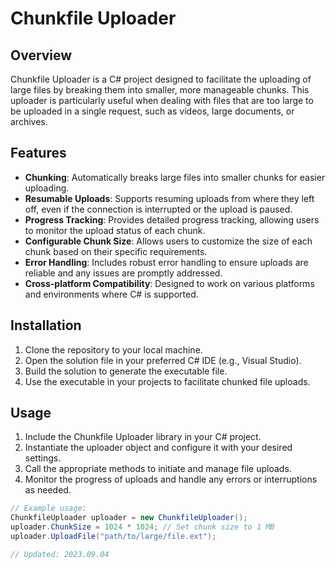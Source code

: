 # Chunkfile Uploader

## Overview
Chunkfile Uploader is a C# project designed to facilitate the uploading of large files by breaking them into smaller, more manageable chunks. This uploader is particularly useful when dealing with files that are too large to be uploaded in a single request, such as videos, large documents, or archives.

## Features
- **Chunking**: Automatically breaks large files into smaller chunks for easier uploading.
- **Resumable Uploads**: Supports resuming uploads from where they left off, even if the connection is interrupted or the upload is paused.
- **Progress Tracking**: Provides detailed progress tracking, allowing users to monitor the upload status of each chunk.
- **Configurable Chunk Size**: Allows users to customize the size of each chunk based on their specific requirements.
- **Error Handling**: Includes robust error handling to ensure uploads are reliable and any issues are promptly addressed.
- **Cross-platform Compatibility**: Designed to work on various platforms and environments where C# is supported.

## Installation
1. Clone the repository to your local machine.
2. Open the solution file in your preferred C# IDE (e.g., Visual Studio).
3. Build the solution to generate the executable file.
4. Use the executable in your projects to facilitate chunked file uploads.

## Usage
1. Include the Chunkfile Uploader library in your C# project.
2. Instantiate the uploader object and configure it with your desired settings.
3. Call the appropriate methods to initiate and manage file uploads.
4. Monitor the progress of uploads and handle any errors or interruptions as needed.

```csharp
// Example usage:
ChunkfileUploader uploader = new ChunkfileUploader();
uploader.ChunkSize = 1024 * 1024; // Set chunk size to 1 MB
uploader.UploadFile("path/to/large/file.ext");

// Updated: 2023.09.04